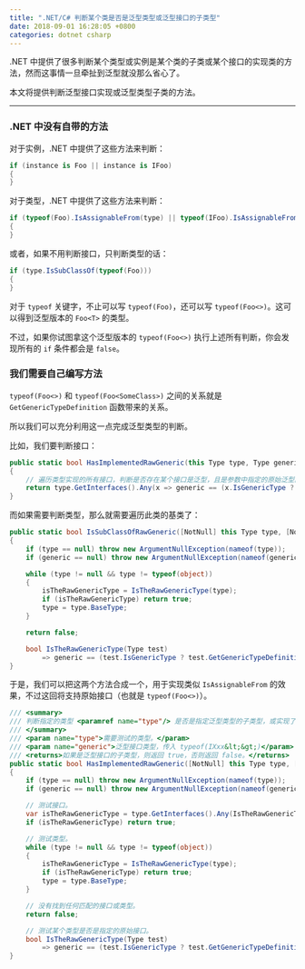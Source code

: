 ```yaml
---
title: ".NET/C# 判断某个类是否是泛型类型或泛型接口的子类型"
date: 2018-09-01 16:28:05 +0800
categories: dotnet csharp
---
```


.NET 中提供了很多判断某个类型或实例是某个类的子类或某个接口的实现类的方法，然而这事情一旦牵扯到泛型就没那么省心了。

本文将提供判断泛型接口实现或泛型类型子类的方法。

---

<div id="toc"></div>

### .NET 中没有自带的方法

对于实例，.NET 中提供了这些方法来判断：

```csharp
if (instance is Foo || instance is IFoo)
{
}
```

对于类型，.NET 中提供了这些方法来判断：

```csharp
if (typeof(Foo).IsAssignableFrom(type) || typeof(IFoo).IsAssignableFrom(type))
{
}
```

或者，如果不用判断接口，只判断类型的话：

```csharp
if (type.IsSubClassOf(typeof(Foo)))
{
}
```

对于 `typeof` 关键字，不止可以写 `typeof(Foo)`，还可以写 `typeof(Foo<>)`。这可以得到泛型版本的 `Foo<T>` 的类型。

不过，如果你试图拿这个泛型版本的 `typeof(Foo<>)` 执行上述所有判断，你会发现所有的 `if` 条件都会是 `false`。

### 我们需要自己编写方法

`typeof(Foo<>)` 和 `typeof(Foo<SomeClass>)` 之间的关系就是 `GetGenericTypeDefinition` 函数带来的关系。

所以我们可以充分利用这一点完成泛型类型的判断。

比如，我们要判断接口：

```csharp
public static bool HasImplementedRawGeneric(this Type type, Type generic)
{
    // 遍历类型实现的所有接口，判断是否存在某个接口是泛型，且是参数中指定的原始泛型的实例。
    return type.GetInterfaces().Any(x => generic == (x.IsGenericType ? x.GetGenericTypeDefinition() : x));
}
```

而如果需要判断类型，那么就需要遍历此类的基类了：

```csharp
public static bool IsSubClassOfRawGeneric([NotNull] this Type type, [NotNull] Type generic)
{
    if (type == null) throw new ArgumentNullException(nameof(type));
    if (generic == null) throw new ArgumentNullException(nameof(generic));

    while (type != null && type != typeof(object))
    {
        isTheRawGenericType = IsTheRawGenericType(type);
        if (isTheRawGenericType) return true;
        type = type.BaseType;
    }

    return false;

    bool IsTheRawGenericType(Type test)
        => generic == (test.IsGenericType ? test.GetGenericTypeDefinition() : test);
}
```

于是，我们可以把这两个方法合成一个，用于实现类似 `IsAssignableFrom` 的效果，不过这回将支持原始接口（也就是 `typeof(Foo<>)`）。

```csharp
/// <summary>
/// 判断指定的类型 <paramref name="type"/> 是否是指定泛型类型的子类型，或实现了指定泛型接口。
/// </summary>
/// <param name="type">需要测试的类型。</param>
/// <param name="generic">泛型接口类型，传入 typeof(IXxx&lt;&gt;)</param>
/// <returns>如果是泛型接口的子类型，则返回 true，否则返回 false。</returns>
public static bool HasImplementedRawGeneric([NotNull] this Type type, [NotNull] Type generic)
{
    if (type == null) throw new ArgumentNullException(nameof(type));
    if (generic == null) throw new ArgumentNullException(nameof(generic));

    // 测试接口。
    var isTheRawGenericType = type.GetInterfaces().Any(IsTheRawGenericType);
    if (isTheRawGenericType) return true;

    // 测试类型。
    while (type != null && type != typeof(object))
    {
        isTheRawGenericType = IsTheRawGenericType(type);
        if (isTheRawGenericType) return true;
        type = type.BaseType;
    }

    // 没有找到任何匹配的接口或类型。
    return false;

    // 测试某个类型是否是指定的原始接口。
    bool IsTheRawGenericType(Type test)
        => generic == (test.IsGenericType ? test.GetGenericTypeDefinition() : test);
}
```
